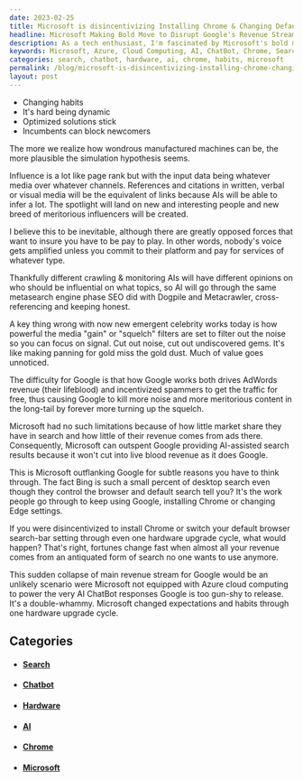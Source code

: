 ```yaml
---
date: 2023-02-25
title: Microsoft is disincentivizing Installing Chrome & Changing Default Search
headline: Microsoft Making Bold Move to Disrupt Google's Revenue Stream with Azure Cloud Computing
description: As a tech enthusiast, I'm fascinated by Microsoft's bold move to power AI ChatBot responses with Azure cloud computing and disincentivize users from installing Chrome or changing their default search settings. This could have a huge impact on Google's main revenue stream and completely shift the landscape of the tech industry. Learn more about this fascinating development and its potential implications.
keywords: Microsoft, Azure, Cloud Computing, AI, ChatBot, Chrome, Search, Revenue Stream, Habits, Hardware, Upgrade, Shift, Fortunes
categories: search, chatbot, hardware, ai, chrome, habits, microsoft
permalink: /blog/microsoft-is-disincentivizing-installing-chrome-changing-default-search/
layout: post
---
```



- Changing habits
- It's hard being dynamic
- Optimized solutions stick
- Incumbents can block newcomers

The more we realize how wondrous manufactured machines can be, the more plausible the simulation hypothesis seems.

Influence is a lot like page rank but with the input data being whatever media over whatever channels. References and citations in written, verbal or visual media will be the equivalent of links because AIs will be able to infer a lot. The spotlight will land on new and interesting people and new breed of meritorious influencers will be created.

I believe this to be inevitable, although there are greatly opposed forces that want to insure you have to be pay to play. In other words, nobody's voice gets amplified unless you commit to their platform and pay for services of whatever type.

Thankfully different crawling & monitoring AIs will have different opinions on who should be influential on what topics, so AI will go through the same metasearch engine phase SEO did with Dogpile and Metacrawler, cross-referencing and keeping honest.

A key thing wrong with now new emergent celebrity works today is how powerful the media "gain" or "squelch" filters are set to filter out the noise so you can focus on signal. Cut out noise, cut out undiscovered gems. It's like making panning for gold miss the gold dust. Much of value goes unnoticed.

The difficulty for Google is that how Google works both drives AdWords revenue (their lifeblood) and incentivized spammers to get the traffic for free, thus causing Google to kill more noise and more meritorious content in the long-tail by forever more turning up the squelch.

Microsoft had no such limitations because of how little market share they have in search and how little of their revenue comes from ads there. Consequently, Microsoft can outspent Google providing AI-assisted search results because it won't cut into live blood revenue as it does Google.

This is Microsoft outflanking Google for subtle reasons you have to think through. The fact Bing is such a small percent of desktop search even though they control the browser and default search tell you? It's the work people go through to keep using Google, installing Chrome or changing Edge settings.

If you were disincentivized to install Chrome or switch your default browser search-bar setting through even one hardware upgrade cycle, what would happen? That's right, fortunes change fast when almost all your revenue comes from an antiquated form of search no one wants to use anymore.

This sudden collapse of main revenue stream for Google would be an unlikely scenario were Microsoft not equipped with Azure cloud computing to power the very AI ChatBot responses Google is too gun-shy to release. It's a double-whammy. Microsoft changed expectations and habits through one hardware upgrade cycle.



## Categories

<ul>
<li><h4><a href='/search/'>Search</a></h4></li>
<li><h4><a href='/chatbot/'>Chatbot</a></h4></li>
<li><h4><a href='/hardware/'>Hardware</a></h4></li>
<li><h4><a href='/ai/'>AI</a></h4></li>
<li><h4><a href='/chrome/'>Chrome</a></h4></li>
<li><h4><a href='/microsoft/'>Microsoft</a></h4></li></ul>